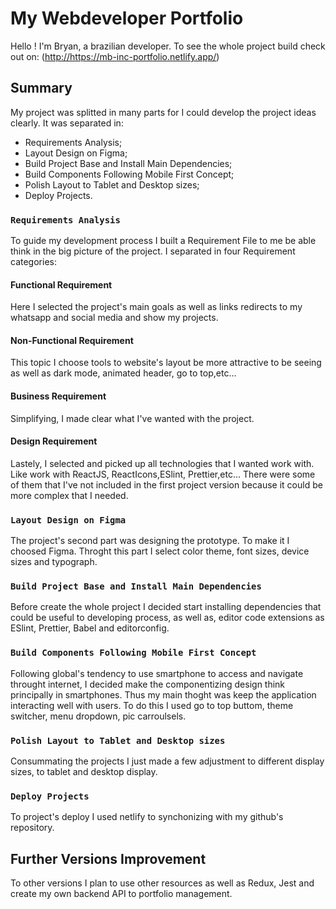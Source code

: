 # My Webdeveloper Portfolio

Hello ! I'm Bryan, a brazilian developer.
To see the whole project build check out on: (<http://https://mb-inc-portfolio.netlify.app/>)

## Summary

My project was splitted in many parts for I could develop the project ideas clearly.
It was separated in:

* Requirements Analysis;
* Layout Design on Figma;
* Build Project Base and Install Main Dependencies;
* Build Components Following Mobile First Concept;
* Polish Layout to Tablet and Desktop sizes;
* Deploy Projects.

### `Requirements Analysis`

To guide my development process I built a Requirement File to me be able think in the big picture of the project. I separated in four Requirement categories:

#### Functional Requirement

Here I selected the project's main goals as well as links redirects to my whatsapp and social media and show my projects.

#### Non-Functional Requirement

This topic I choose tools to website's layout be more attractive to be seeing as well as dark mode, animated header, go to top,etc...

#### Business Requirement

Simplifying, I made clear what I've wanted with the project.

#### Design Requirement

Lastely, I selected and picked up all technologies that I wanted work with. Like work with ReactJS, ReactIcons,ESlint, Prettier,etc... There were some of them that I've not included in the first project version because it could be more complex that I needed.

### `Layout Design on Figma`

The project's second part was designing the prototype. To make it I choosed Figma. Throght this part I select color theme, font sizes, device sizes and typograph.

### `Build Project Base and Install Main Dependencies`

Before create the whole project I decided start installing dependencies that could be useful to developing process, as well as, editor code extensions as ESlint, Prettier, Babel and editorconfig.

### `Build Components Following Mobile First Concept`

Following global's tendency to use smartphone to access and navigate throught internet, I decided make the componentizing design think principally in smartphones. Thus my main thoght was keep the application interacting well with users. To do this I used go to top buttom, theme switcher, menu dropdown, pic carroulsels.

### `Polish Layout to Tablet and Desktop sizes`

Consummating the projects I just made a few adjustment to different display sizes, to tablet and desktop display.

### `Deploy Projects`

To project's deploy I used netlify to synchonizing with my github's repository.

## Further Versions Improvement

To other versions I plan to use other resources as well as Redux, Jest and create my own backend API to portfolio management.
